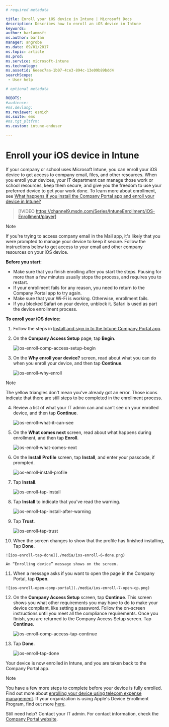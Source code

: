 ```yaml
---
# required metadata

title: Enroll your iOS device in Intune | Microsoft Docs
description: Describes how to enroll an iOS device in Intune
keywords:
author: barlanmsft
ms.author: barlan
manager: angrobe
ms.date: 09/01/2017
ms.topic: article
ms.prod:
ms.service: microsoft-intune
ms.technology:
ms.assetid: 6eeec7aa-1b07-4ce3-894c-13e09b89bdd4
searchScope:
 - User help

# optional metadata

ROBOTS:  
#audience:
#ms.devlang:
ms.reviewer: esmich
ms.suite: ems
#ms.tgt_pltfrm:
ms.custom: intune-enduser

---
```



# Enroll your iOS device in Intune

If your company or school uses Microsoft Intune, you can enroll your iOS device to get access to company email, files, and other resources. When you enroll your devices, your IT department can manage those work or school resources, keep them secure, and give you the freedom to use your preferred device to get your work done. To learn more about enrollment, see [What happens if you install the Company Portal app and enroll your device in Intune?](what-happens-if-you-install-the-company-portal-app-and-enroll-your-device-in-intune-ios.md)

> [!VIDEO https://channel9.msdn.com/Series/IntuneEnrollment/iOS-Enrollment/player]

> [!NOTE]
> If you're trying to access company email in the Mail app, it's likely that you were prompted to manage your device to keep it secure. Follow the instructions below to get access to your email and other company resources on your iOS device.

**Before you start:**

- Make sure that you finish enrolling after you start the steps. Pausing for more than a few minutes usually stops the process, and  requires you to restart.
- If your enrollment fails for any reason, you need to return to the Company Portal app to try again.
- Make sure that your Wi-Fi is working. Otherwise, enrollment fails.
- If you blocked Safari on your device, unblock it. Safari is used as part the device enrollment process.


**To enroll your iOS device:**

1.  Follow the steps in [Install and sign in to the Intune Company Portal app](install-and-sign-in-to-the-intune-company-portal-app-ios.md).

2. On the **Company Access Setup** page, tap **Begin**.

	![ios-enroll-comp-access-setup-begin](./media/ios-enroll-1a-comp-access-setup.png)

3. On the **Why enroll your device?** screen, read about what you can do when you enroll your device, and then tap **Continue**.

	![ios-enroll-why-enroll](./media/ios-enroll-1b-why-enroll.png)

  > [!NOTE]
  > The yellow triangles don't mean you've already got an error. Those icons indicate that there are still steps to be completed in the enrollment process.

4. Review a list of what your IT admin can and can’t see on your enrolled device, and then tap **Continue**.

	![ios-enroll-what-it-can-see](./media/ios-enroll-1c-we-care-privacy.png)

5.  On the **What comes next** screen, read about what happens during enrollment, and then tap **Enroll**.

 	![ios-enroll-what-comes-next](./media/ios-enroll-1d-what-comes-next.png)

6.  On the **Install Profile** screen, tap **Install**, and enter your passcode, if prompted.

	![ios-enroll-install-profile](./media/ios-enroll-2-mgt-profile-install.png)

7.  Tap **Install**.

	![ios-enroll-tap-install](./media/ios-enroll-3-mgt-profile-install-2.png)    

8.  Tap **Install** to indicate that you've read the warning.

   	![ios-enroll-tap-install-after-warning](./media/ios-enroll-4-warning.png)

9.  Tap **Trust**.

   	![ios-enroll-tap-trust](./media/ios-enroll-5-trust.png)

10.  When the screen changes to show that the profile has finished installing, Tap **Done**.

 	![ios-enroll-tap-done](./media/ios-enroll-6-done.png)

	An “Enrolling device” message shows on the screen.

11.  When a message asks if you want to open the page in the Company Portal, tap **Open**.

	![ios-enroll-open-comp-portal](./media/ios-enroll-7-open-cp.png)

12. On the **Company Access Setup** screen, tap **Continue**. This screen shows you what other requirements you may have to do to make your device compliant, like setting a password. Follow the on-screen instructions until you meet all the compliance requirements. Once you finish, you are returned to the Company Access Setup screen. Tap **Continue**.

	![ios-enroll-comp-access-tap-continue](./media/ios-enroll-8-comp-access-setup-compliance.png)

13. Tap **Done**.

	![ios-enroll-tap-done](./media/ios-enroll-9-comp-access-setup-complete.png)

Your device is now enrolled in Intune, and you are taken back to the Company Portal app.

> [!Note]
> You have a few more steps to complete before your device is fully enrolled. Find out more about [enrolling your device using telecom expense management](enroll-your-device-with-telecom-expense-management-ios.md). If your organization is using Apple's Device Enrollment Program, find out more [here](enroll-your-device-dep-ios.md).

Still need help? Contact your IT admin. For contact information, check the [Company Portal website](http://portal.manage.microsoft.com).

